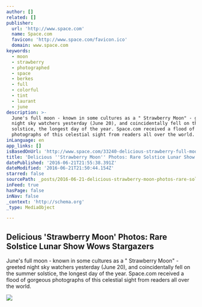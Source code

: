 ```yaml
---
author: []
related: []
publisher:
  url: 'http://www.space.com'
  name: Space.com
  favicon: 'http://www.space.com/favicon.ico'
  domain: www.space.com
keywords:
  - moon
  - strawberry
  - photographed
  - space
  - berkes
  - full
  - colorful
  - tint
  - laurant
  - june
description: >-
  June's full moon - known in some cultures as a " Strawberry Moon" - greeted
  night sky watchers yesterday (June 20), and coincidentally fell on the summer
  solstice, the longest day of the year. Space.com received a flood of gorgeous
  photographs of this celestial sight from readers all over the world.
inLanguage: en
app_links: []
isBasedOnUrl: 'http://www.space.com/33240-delicious-strawberry-full-moon-wows-stargazers.html'
title: 'Delicious ''Strawberry Moon'' Photos: Rare Solstice Lunar Show Wows Stargazers'
datePublished: '2016-06-21T21:55:38.391Z'
dateModified: '2016-06-21T21:50:44.154Z'
starred: false
sourcePath: _posts/2016-06-21-delicious-strawberry-moon-photos-rare-solstice-lunar-show.md
inFeed: true
hasPage: false
inNav: false
_context: 'http://schema.org'
_type: MediaObject

---
```

<article style=""><h1>Delicious 'Strawberry Moon' Photos: Rare Solstice Lunar Show Wows Stargazers</h1><p>June's full moon - known in some cultures as a " Strawberry Moon" - greeted night sky watchers yesterday (June 20), and coincidentally fell on the summer solstice, the longest day of the year. Space.com received a flood of gorgeous photographs of this celestial sight from readers all over the world.</p><img src="http://www.space.com/images/i/000/056/377/original/fullmoonmultiple.JPG?interpolation=lanczos-none&amp;downsize=*:1000" /></article>